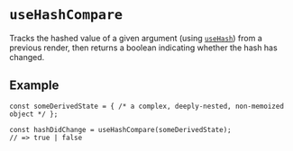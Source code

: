 # `useHashCompare`

Tracks the hashed value of a given argument (using [`useHash`](./use-hash.md)) from a previous render, then returns a boolean indicating whether the hash has changed.

## Example

```tsx
const someDerivedState = { /* a complex, deeply-nested, non-memoized object */ };

const hashDidChange = useHashCompare(someDerivedState);
// => true | false
```
